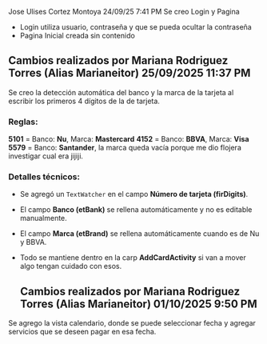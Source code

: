 Jose Ulises Cortez Montoya 24/09/25 7:41 PM
Se creo Login y Pagina 
* Login utiliza usuario, contraseña y que se pueda ocultar la contraseña
* Pagina Inicial creada sin contenido

## Cambios realizados por Mariana Rodriguez Torres (Alias Marianeitor) 25/09/2025 11:37 PM 
Se creo la detección automática del banco y la marca de la tarjeta al escribir los primeros 4 dígitos de la de tarjeta.

### Reglas:
**5101** = Banco: **Nu**, Marca: **Mastercard**
**4152** = Banco: **BBVA**, Marca: **Visa**
**5579** = Banco: **Santander**, la marca queda vacía porque me dio flojera investigar cual era jijiji. 

### Detalles técnicos:
- Se agregó un `TextWatcher` en el campo **Número de tarjeta (firDigits)**.
- El campo **Banco (etBank)** se rellena automáticamente y no es editable manualmente.
- El campo **Marca (etBrand)** se rellena automáticamente cuando es de Nu y BBVA.
- Todo se mantiene dentro en la carp **AddCardActivity** si van a mover algo tengan cuidado con esos.

  ## Cambios realizados por Mariana Rodriguez Torres (Alias Marianeitor) 01/10/2025 9:50 PM 
Se agrego la vista calendario, donde se puede seleccionar fecha y agregar servicios que se deseen pagar en esa fecha. 


  
